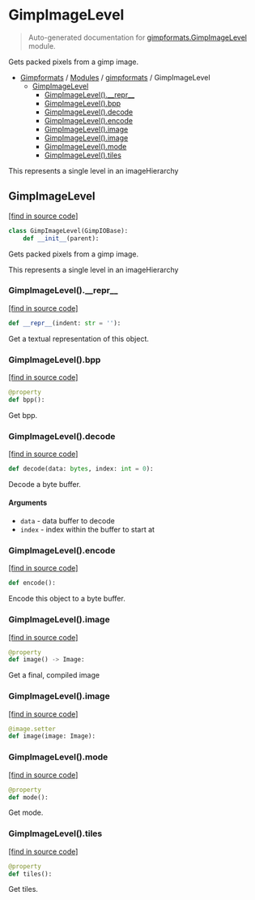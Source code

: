 # GimpImageLevel

> Auto-generated documentation for [gimpformats.GimpImageLevel](../../gimpformats/GimpImageLevel.py) module.

Gets packed pixels from a gimp image.

- [Gimpformats](../README.md#gimpformats-index) / [Modules](../README.md#gimpformats-modules) / [gimpformats](index.md#gimpformats) / GimpImageLevel
    - [GimpImageLevel](#gimpimagelevel)
        - [GimpImageLevel().\_\_repr\_\_](#gimpimagelevel__repr__)
        - [GimpImageLevel().bpp](#gimpimagelevelbpp)
        - [GimpImageLevel().decode](#gimpimageleveldecode)
        - [GimpImageLevel().encode](#gimpimagelevelencode)
        - [GimpImageLevel().image](#gimpimagelevelimage)
        - [GimpImageLevel().image](#gimpimagelevelimage)
        - [GimpImageLevel().mode](#gimpimagelevelmode)
        - [GimpImageLevel().tiles](#gimpimageleveltiles)

This represents a single level in an imageHierarchy

## GimpImageLevel

[[find in source code]](../../gimpformats/GimpImageLevel.py#L19)

```python
class GimpImageLevel(GimpIOBase):
    def __init__(parent):
```

Gets packed pixels from a gimp image.

This represents a single level in an imageHierarchy

### GimpImageLevel().\_\_repr\_\_

[[find in source code]](../../gimpformats/GimpImageLevel.py#L279)

```python
def __repr__(indent: str = ''):
```

Get a textual representation of this object.

### GimpImageLevel().bpp

[[find in source code]](../../gimpformats/GimpImageLevel.py#L224)

```python
@property
def bpp():
```

Get bpp.

### GimpImageLevel().decode

[[find in source code]](../../gimpformats/GimpImageLevel.py#L32)

```python
def decode(data: bytes, index: int = 0):
```

Decode a byte buffer.

#### Arguments

- `data` - data buffer to decode
- `index` - index within the buffer to start at

### GimpImageLevel().encode

[[find in source code]](../../gimpformats/GimpImageLevel.py#L71)

```python
def encode():
```

Encode this object to a byte buffer.

### GimpImageLevel().image

[[find in source code]](../../gimpformats/GimpImageLevel.py#L255)

```python
@property
def image() -> Image:
```

Get a final, compiled image

### GimpImageLevel().image

[[find in source code]](../../gimpformats/GimpImageLevel.py#L271)

```python
@image.setter
def image(image: Image):
```

### GimpImageLevel().mode

[[find in source code]](../../gimpformats/GimpImageLevel.py#L229)

```python
@property
def mode():
```

Get mode.

### GimpImageLevel().tiles

[[find in source code]](../../gimpformats/GimpImageLevel.py#L235)

```python
@property
def tiles():
```

Get tiles.
